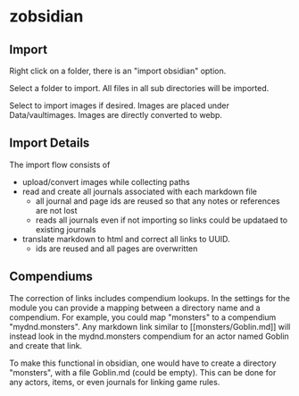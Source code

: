 # zobsidian

## Import
Right click on a folder, there is an "import obsidian" option.

Select a folder to import.  All files in all sub directories will be imported.

Select to import images if desired.  Images are placed under Data/vaultimages.  Images are directly converted to webp.

## Import Details

The import flow consists of

- upload/convert images while collecting paths
- read and create all journals associated with each markdown file
  - all journal and page ids are reused so that any notes or references are not lost
  - reads all journals even if not importing so links could be updataed to existing journals
- translate markdown to html and correct all links to UUID.
  - ids are reused and all pages are overwritten

## Compendiums

The correction of links includes compendium lookups.  In the settings for the module you can provide a mapping between a directory name and a compendium.  For example, you could map "monsters" to a compendium "mydnd.monsters".  Any markdown link similar to [[monsters/Goblin.md]] will instead look in the mydnd.monsters compendium for an actor named Goblin and create that link.

To make this functional in obsidian, one would have to create a directory "monsters", with a file Goblin.md (could be empty).  This can be done for any actors, items, or even journals for linking game rules.

